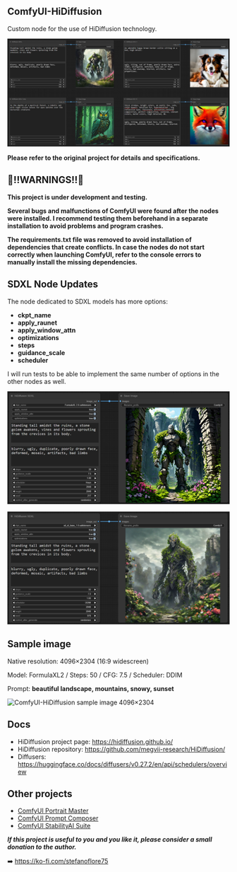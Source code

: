 ## ComfyUI-HiDiffusion

Custom node for the use of HiDiffusion technology.

![ComfyUI-HiDiffusion nodes](/assets/overview.png)

**Please refer to the original project for details and specifications.**

## 🛑!!WARNINGS!!🛑

**This project is under development and testing.**

**Several bugs and malfunctions of ComfyUI were found after the nodes were installed. I recommend testing them beforehand in a separate installation to avoid problems and program crashes.**

**The requirements.txt file was removed to avoid installation of dependencies that create conflicts. In case the nodes do not start correctly when launching ComfyUI, refer to the console errors to manually install the missing dependencies.**

## SDXL Node Updates

The node dedicated to SDXL models has more options:

- **ckpt_name**
- **apply_raunet**
- **apply_window_attn**
- **optimizations**
- **steps**
- **guidance_scale**
- **scheduler**

I will run tests to be able to implement the same number of options in the other nodes as well.

![ComfyUI-HiDiffusion SDXL node](/assets/sdxl-2.png)

![ComfyUI-HiDiffusion SDXL node](/assets/sdxl-3.png)

## Sample image

Native resolution: 4096×2304 (16:9 widescreen)

Model: FormulaXL2 / Steps: 50 / CFG: 7.5 / Scheduler: DDIM

Prompt: __beautiful landscape, mountains, snowy, sunset__

![ComfyUI-HiDiffusion sample image 4096×2304](/assets/comfyui-hidiffusion-4096x2304.jpg)

## Docs

- HiDiffusion project page: https://hidiffusion.github.io/
- HiDiffusion repository: https://github.com/megvii-research/HiDiffusion/
- Diffusers: https://huggingface.co/docs/diffusers/v0.27.2/en/api/schedulers/overview

## Other projects

- [ComfyUI Portrait Master](https://github.com/florestefano1975/comfyui-portrait-master/)
- [ComfyUI Prompt Composer](https://github.com/florestefano1975/comfyui-prompt-composer/)
- [ComfyUI StabilityAI Suite](https://github.com/florestefano1975/ComfyUI-StabilityAI-Suite/)

**_If this project is useful to you and you like it, please consider a small donation to the author._**

➡️ https://ko-fi.com/stefanoflore75